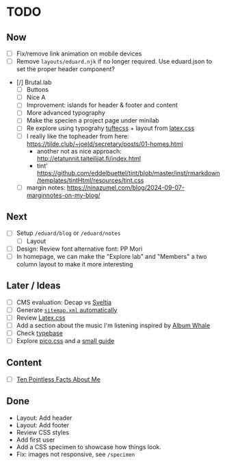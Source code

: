 # TODO

## Now
- [ ] Fix/remove link animation on mobile devices
- [ ] Remove `layouts/eduard.njk` if no longer required. Use eduard.json to set the proper header component?
- [/] Brutal.lab
	- [ ] Buttons
	- [ ] Nice A
	- [ ] Improvement: islands for header & footer and content
	- [ ] More advanced typography
	- [ ] Make the specien a project page under minilab
	- [ ] Re explore using typograhy [tuftecss](www.aranke.org) + layout from [latex.css](https://latex.vercel.app)
	- [ ] I really like the topheader from here: https://tilde.club/~joeld/secretary/posts/01-homes.html 
		- another not as nice approach: http://etatunnit.taiteilijat.fi/index.html
		- tint' https://github.com/eddelbuettel/tint/blob/master/inst/rmarkdown/templates/tintHtml/resources/tint.css
	- [ ] margin notes: https://ninazumel.com/blog/2024-09-07-marginnotes-on-my-blog/
	
## Next
- [ ] Setup `/eduard/blog` or `/eduard/notes` 
	- [ ] Layout
- [ ] Design: Review font alternative font: PP Mori
- [ ] In homepage, we can make the "Explore lab" and "Members" a two column layout to make it more interesting

## Later / Ideas
- [ ] CMS evaluation: Decap vs [Sveltia](https://github.com/sveltia/sveltia-cms)
- [ ] Generate [`sitemap.xml` automatically](https://github.com/11ty/eleventy/issues/248)
- [ ] Review [Latex.css](https://latex.vercel.app/#class-based-elements)
- [ ] Add a section about the music I'm listening inspired by [Album Whale](https://albumwhale.com/)
- [ ] Check [typebase](https://devinhunt.github.io/typebase.css/)
- [ ] Explore [pico.css](https://picocss.com/docs/typography) and a [small guide](https://journa11ty.pages.dev/docs/)

## Content
- [ ] [Ten Pointless Facts About Me](https://kevquirk.com/blog/ten-pointless-facts-about-me/)

## Done
<!-- This items will need to be moved to CHANGELOG.md -->
- Layout: Add header
- Layout: Add footer
- Review CSS styles
- Add first user
- Add a CSS specimen to showcase how things look.
- Fix: images not responsive, see `/specimen`